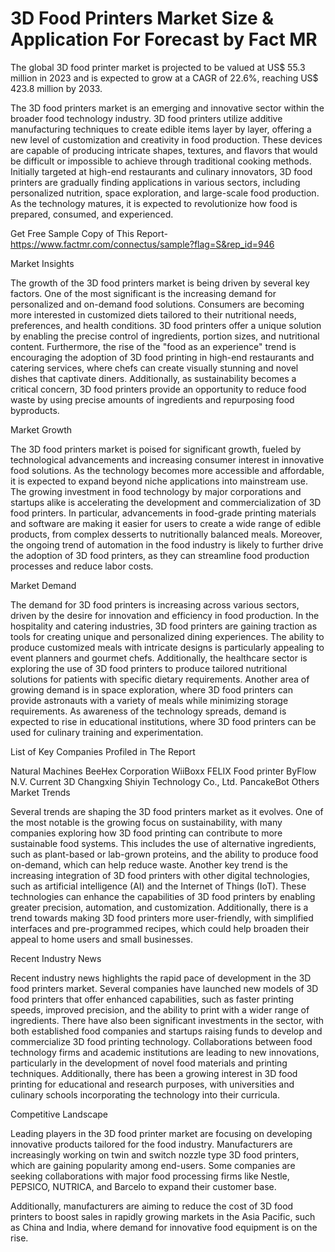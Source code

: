 # 3D Food Printers Market Size & Application For Forecast by Fact MR
The global 3D food printer market is projected to be valued at US$ 55.3 million in 2023 and is expected to grow at a CAGR of 22.6%, reaching US$ 423.8 million by 2033.

The 3D food printers market is an emerging and innovative sector within the broader food technology industry. 3D food printers utilize additive manufacturing techniques to create edible items layer by layer, offering a new level of customization and creativity in food production. These devices are capable of producing intricate shapes, textures, and flavors that would be difficult or impossible to achieve through traditional cooking methods. Initially targeted at high-end restaurants and culinary innovators, 3D food printers are gradually finding applications in various sectors, including personalized nutrition, space exploration, and large-scale food production. As the technology matures, it is expected to revolutionize how food is prepared, consumed, and experienced.

Get Free Sample Copy of This Report-https://www.factmr.com/connectus/sample?flag=S&rep_id=946

Market Insights

The growth of the 3D food printers market is being driven by several key factors. One of the most significant is the increasing demand for personalized and on-demand food solutions. Consumers are becoming more interested in customized diets tailored to their nutritional needs, preferences, and health conditions. 3D food printers offer a unique solution by enabling the precise control of ingredients, portion sizes, and nutritional content. Furthermore, the rise of the "food as an experience" trend is encouraging the adoption of 3D food printing in high-end restaurants and catering services, where chefs can create visually stunning and novel dishes that captivate diners. Additionally, as sustainability becomes a critical concern, 3D food printers provide an opportunity to reduce food waste by using precise amounts of ingredients and repurposing food byproducts.

Market Growth

The 3D food printers market is poised for significant growth, fueled by technological advancements and increasing consumer interest in innovative food solutions. As the technology becomes more accessible and affordable, it is expected to expand beyond niche applications into mainstream use. The growing investment in food technology by major corporations and startups alike is accelerating the development and commercialization of 3D food printers. In particular, advancements in food-grade printing materials and software are making it easier for users to create a wide range of edible products, from complex desserts to nutritionally balanced meals. Moreover, the ongoing trend of automation in the food industry is likely to further drive the adoption of 3D food printers, as they can streamline food production processes and reduce labor costs.

Market Demand

The demand for 3D food printers is increasing across various sectors, driven by the desire for innovation and efficiency in food production. In the hospitality and catering industries, 3D food printers are gaining traction as tools for creating unique and personalized dining experiences. The ability to produce customized meals with intricate designs is particularly appealing to event planners and gourmet chefs. Additionally, the healthcare sector is exploring the use of 3D food printers to produce tailored nutritional solutions for patients with specific dietary requirements. Another area of growing demand is in space exploration, where 3D food printers can provide astronauts with a variety of meals while minimizing storage requirements. As awareness of the technology spreads, demand is expected to rise in educational institutions, where 3D food printers can be used for culinary training and experimentation.

List of Key Companies Profiled in The Report

Natural Machines
BeeHex Corporation
WiiBoxx
FELIX Food printer
ByFlow N.V.
Current 3D
Changxing Shiyin Technology Co., Ltd.
PancakeBot
Others
Market Trends

Several trends are shaping the 3D food printers market as it evolves. One of the most notable is the growing focus on sustainability, with many companies exploring how 3D food printing can contribute to more sustainable food systems. This includes the use of alternative ingredients, such as plant-based or lab-grown proteins, and the ability to produce food on-demand, which can help reduce waste. Another key trend is the increasing integration of 3D food printers with other digital technologies, such as artificial intelligence (AI) and the Internet of Things (IoT). These technologies can enhance the capabilities of 3D food printers by enabling greater precision, automation, and customization. Additionally, there is a trend towards making 3D food printers more user-friendly, with simplified interfaces and pre-programmed recipes, which could help broaden their appeal to home users and small businesses.

Recent Industry News

Recent industry news highlights the rapid pace of development in the 3D food printers market. Several companies have launched new models of 3D food printers that offer enhanced capabilities, such as faster printing speeds, improved precision, and the ability to print with a wider range of ingredients. There have also been significant investments in the sector, with both established food companies and startups raising funds to develop and commercialize 3D food printing technology. Collaborations between food technology firms and academic institutions are leading to new innovations, particularly in the development of novel food materials and printing techniques. Additionally, there has been a growing interest in 3D food printing for educational and research purposes, with universities and culinary schools incorporating the technology into their curricula.

Competitive Landscape

Leading players in the 3D food printer market are focusing on developing innovative products tailored for the food industry. Manufacturers are increasingly working on twin and switch nozzle type 3D food printers, which are gaining popularity among end-users. Some companies are seeking collaborations with major food processing firms like Nestle, PEPSICO, NUTRICA, and Barcelo to expand their customer base.

Additionally, manufacturers are aiming to reduce the cost of 3D food printers to boost sales in rapidly growing markets in the Asia Pacific, such as China and India, where demand for innovative food equipment is on the rise.
